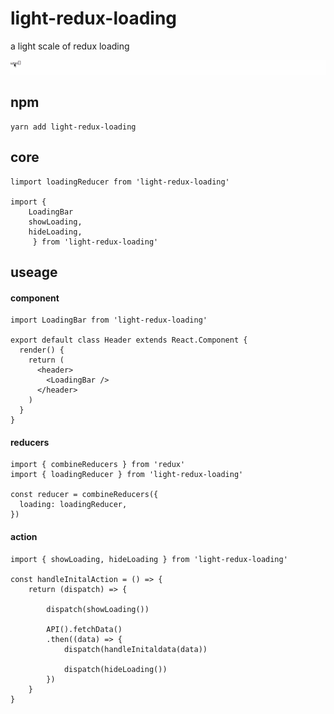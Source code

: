 # light-redux-loading
a light scale of redux loading


![loadingbar](https://raw.githubusercontent.com/eddy0/dailyReact/master/006-redux-loading/loading.gif)

## npm
```
yarn add light-redux-loading
```

## core
```
limport loadingReducer from 'light-redux-loading'

import {
    LoadingBar
    showLoading,
    hideLoading,
     } from 'light-redux-loading'

```


## useage

#### component
```
import LoadingBar from 'light-redux-loading'

export default class Header extends React.Component {
  render() {
    return (
      <header>
        <LoadingBar />
      </header>
    )
  }
}
```

#### reducers

```
import { combineReducers } from 'redux'
import { loadingReducer } from 'light-redux-loading'

const reducer = combineReducers({
  loading: loadingReducer,
})
```

#### action

```
import { showLoading, hideLoading } from 'light-redux-loading'

const handleInitalAction = () => {
    return (dispatch) => {

        dispatch(showLoading())

        API().fetchData()
        .then((data) => {
            dispatch(handleInitaldata(data))

            dispatch(hideLoading())
        })
    }
}

```
